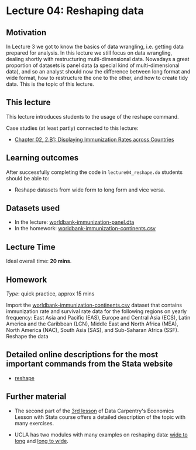 # Lecture 04: Reshaping data

## Motivation

In Lecture 3 we got to know the basics of data wrangling, i.e. getting data prepared for analysis. In this lecture we still focus on data wrangling, dealing shortly with restructuring multi-dimensional data. Nowadays a great proportion of datasets is panel data (a special kind of multi-dimensional data), and so an analyst should now the difference between long format and wide format, how to restructure the one to the other, and how to create tidy data. This is the topic of this lecture. 

## This lecture

This lecture introduces students to the usage of the reshape command.

Case studies (at least partly) connected to this lecture:
  - [Chapter 02, 2.B1: Displaying Immunization Rates across Countries](https://gabors-data-analysis.com/casestudies/#ch02b-displaying-immunization-rates-across-countries)

## Learning outcomes
After successfully completing the code in `lecture04_reshape.do` students should be able to:

  - Reshape datasets from wide form to long form and vice versa.

## Datasets used

* In the lecture: [worldbank-immunization-panel.dta](https://osf.io/ku4fd)
* In the homework: [worldbank-immunization-continents.csv](https://osf.io/58zrj)

## Lecture Time

Ideal overall time: **20 mins**.

## Homework

*Type*: quick practice, approx 15 mins

Import the [worldbank-immunization-continents.csv](https://osf.io/58zrj) dataset that contains immunization rate and survival rate data for the following regions on yearly frequency: East Asia and Pacific (EAS), Europe and Central Asia (ECS), Latin America and the Caribbean (LCN), Middle East and North Africa (MEA), North America (NAC), South Asia (SAS), and Sub-Saharan Africa (SSF). Reshape the data

## Detailed online descriptions for the most important commands from the Stata website

  - [reshape](https://www.stata.com/manuals/dreshape.pdf) 

## Further material

  - The second part of the [3rd lesson](https://datacarpentry.org/stata-economics/03-transform-data/index.html) of Data Carpentry's Economics Lesson with Stata course offers a detailed description of the topic with many exercises.

  - UCLA has two modules with many examples on reshaping data: [wide to long](https://stats.oarc.ucla.edu/stata/modules/reshaping-data-wide-to-long/) and [long to wide](https://stats.oarc.ucla.edu/stata/modules/reshaping-data-long-to-wide/).
